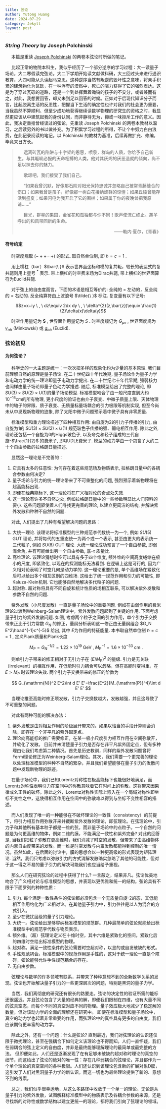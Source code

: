 ```yaml
---
title: 弦论
author: Yutong Huang
date: 2024-07-29
category: Jekyll
layout: post
---
```

<style>
     p {
    text-indent: 20px;
  }
</style>

### *String Theory* by Joseph Polchinski

本篇是重读 [Joseph Polchinski][1] 的两卷本弦论时所做的笔记。

[1]: https://en.wikipedia.org/wiki/Joseph_Polchinski

比起正常的物院本科生，我似乎经历了一个部分逆序的学习过程：大一读量子场论，大二寒假读完弦论，大二下学期开始读文献做科研，大三回过头来进行通识教育，大四可能从头读起马克思。这种逆序当然有叛逆的毁坏性之意味，将亲手积累的建筑物化为瓦砾，在一种浮夸的漠然中，死亡的驱力获得了它的强烈表达。这是为了穿过瓦砾的道路，还是一个到处挥舞着锄镐的孩子的不安分，或者兼而有之，对此，我想要回答，却又未到足以回答的时候。正如对于后现代知识分子而言，比起脱离生活的反思性，把握当下生活的确定性也许对我们的社会更为重要，当我虽然不算顺利、但至少成功地获得继续读数学物理的研究生的资格之时，我显然更应该从中建筑起我的身份认同，而非静待无为，抑或一味拒斥工作的意义。因此，我决定重拾曾经读过的弦论，先重读 Joseph Polchinski 的两卷本教材以温习，之后读另外的书以做补充。为了积累学习过程的所得，不让个中努力白白浪费，在此记录阅读的笔记，以 Polchinski 的教材为基准，后续再做扩充、修编，毕竟来日方长。

> 远离砖瓦的陷阱与十字架的恩惠，喷泉，群鸟的人质，你给予自己新生。与其睚眦必报的天命相搏的人类，他对其灰烬的厌恶造就的倾向，尚不足以抹去你的魅力。
>
> 歌颂吧，我们接受了我们自己。
>
> “如果我曾沉默，好像那石阶对阳光保持忠诚并忽略自己被常青藤缝合的伤口；如果我曾是孩子，好像那一树白花接纳蜂群的惊惶；如果丘陵曾能存活到盛夏；如果闪电为我开启了它的围栏；如果属于你的夜晚曾把我原谅……”
>
> 目光，群星的果园，金雀花和孤独都与你不同！歌声使流亡终止。羔羊呼出的和风带回新的生命。
>
> <p align="right">——勒内·夏尔，《青春》</p>

#### 符号约定

时空度规取 $(-++\cdots +)$ 的形式. 取自然单位制, 即 $\hbar=c=1$ .

用上横杠（bar）$\bar{\ }$ 表示世界面坐标和模的复共轭，较长的表达式的复共轭则用上星号 $^*$ 表示. 带上横杠的时空费米场为Dirac共轭, 带上横杠的世界面算符为Euclid共轭. 

对于弦上的自由度而言，下面的术语是相互等价的: 全纯的 = 左动的，反全纯的 = 右动的.
反全纯算符由上波浪号 $\tilde{\ }$ 标注. 复变量有以下记号:

$$z=x+iy \ , \ dz\equiv 2dx dy \ , \ \delta^{2}(z,\bar{z})\equiv \frac{1}{2}\delta(x)\delta(y)$$

时空作用量记为 $\boldsymbol{S}$ , 世界面作用量记为 $S$ . 时空度规记为 $G_{\mu\nu}$ , 世界面度规为 $\gamma_{ab}$ (Minkowski) 或 $g_{ab}$ (Euclid).


### 弦论初见

#### 为何弦论？

科学史的一大主题是统一：一次次把多样的现象化约为少量的基本原理. 我们目前理解自然的原理是量子场论. 在二十世纪四十年代晚期, 量子场论作为量子力学和电动力学的统一理论即量子电动力学提出. 在二十世纪七十年代早期, 强弱核力也同样由量子场论即量子色动力学描述. 随后, 标准模型给出了完整的理论, 即$SU(3)\times SU(2)\times U(1)$的量子场论模型. 标准模型吻合了由一般尺度直到大约$10^{-16}$cm的所有物理, 更小尺度的验证也由介子衰变、中微子质量上限、天体物理中的轴子的界限、质子衰变、无质量标量场耦合的引力极限等机制实现, 但至今尚未从中发现新物理的迹象, 除了太阳中微子问题预示着中微子具有非零质量. 

标准模型和重力理论描述了四种相互作用: 由自旋为2的引力子传播的引力, 由自旋为1的 $SU(3)\times SU(2)\times U(1)$ 规范玻色子传播的强、弱电相互作用. 除此之外, 理论还包括一个自旋为0的Higgs玻色子, 以及夸克和轻子组成的三代自旋-$\frac{1}{2}$ 的费米子, 即QUDLE费米子. 模型的动力学由一个包含了大约二十个自由参数的拉格朗日量描述. 

显然这一理论是不完善的：
1. 它具有太多的任意性: 为何存在着这些规范场及物质表示, 拉格朗日量中的各耦合参数由何决定? 
2. 量子场论与引力的统一理论带来了不可重整化的问题, 强烈预示着新物理将在超高能标出现. 
3. 即便在经典能标下, 这一理论将在广义相对论的奇点处失效. 
4. 这一理论有许多不自然之处, 例如拉格朗日量中的一些参数明显比人们预料的要小.
这些问题驱使着人们寻找更完善的理论, 以建立更简洁的结构, 并解决紫外发散和种种不自然的问题. 

对此, 人们提出了几种有希望解决问题的思路：
1. 大统一理论. 该理论将标准模型的三种规范李代数统一为一个, 例如 $SU(5)$ GUT 理论, 并将每代的五重态统一为两个或一个表示, 甚至由更大的表示统一三代粒子, 例如 $SU(8)$ GUT 理论. 大统一理论成功预言了一个自由参数, 即弱混合角, 并有可能给出另一个自由参数, 底-$\tau$ 质量比. 
2. 高维理论. 该理论猜想时空可以具有多于四个维度, 额外维的空间高度蜷缩在极小的尺度, 即紧致化, 以现在的探测能标无法看到. 在逻辑上这是可行的, 因为广义相对论表明了时空几何是动力学的. 这一理论重要的是, 单个高维场在紧致化后可以给出多个相互区别的四维场. 这给出了统一规范作用和引力的可能性, 即Kaluza-Klein机制. 它也能够自然地解决多代粒子的问题. 
3. 超对称. 超对称将具有不同自旋和统计性质的场相互联系, 可以解决紫外发散和参数不自然的问题.

紫外发散（小尺度发散）一直是量子场论中的重要问题. 例如在由弱作用的费米理论过渡到Weinberg-Salam理论中，紫外发散问题起到了关键的作用. 下面考虑量子引力的紫外发散问题. 如图, 考虑两个粒子之间的引力作用，单个引力子交换带来正比于引力常数 $G_{\mathrm{N}}$ 的修正，量纲分析表明这一修正由无量纲组合 $G_N E^2\hbad^{-1}c^{-5}$ 给出, 其中 $E$为作用的特征能量. 本书取自然单位制 $\hbar=c=1$ , 定义Plank质量和Plank长度

$$ M_{\mathrm{P}}=G_{\mathrm{N}}^{-1/2}=1.22\times 10^{19}\ \mathrm{GeV} \ , \ M_{\mathrm{P}}^{-1}=1.6\times 10^{-33} \ \mathrm{cm} \ .$$

则单引力子带来的修正相对于无引力子在 $(E/M_{\mathrm{P}})^2$ 的量级. 引力是无关联（irrelevant）的相互作用，在低能时引力耦合可以忽略，但在高能时变得重，在 $E>M_{\mathrm{P}}$ 时该理论失效. 两个引力子交换带来的修正的阶数为

$$ G_{\mathrm{N}}^2 E^2\int d E' E'=\frac{E^2}{M_{\mathrm{P}}^4}\int d E' E' $$

当理论推至高能时修正项发散，引力子交换数越大，发散越强，并且这导致了不可重整的问题。

对此有两种可能的解决办法：
1. 紫外发散是由对相互作用的阶级展开带来的，如果以恰当的手段计算则会消除，即存在一个非平凡的紫外固定点。
2. 理论向高能标的推广需要修正，在某一极小尺度引力相互作用在空间弥散开，并软化了发散。
目前并未清楚量子引力是否存在非平凡紫外固定点，但有多种理由让我们考虑第二种情况。首先是历史教训，同样的紫外发散问题曾将Fermi理论修正为Weinberg-Salam理论。其次，我们需要一个更完善的理论以处理标准模型的种种不自然的繁杂，并且我们希望能够在量子引力的发散问题中发现新物理的踪迹。

在量子场论中，我们已知Lorentz对称性在极高能标下也能很好地满足，而Lorentz对称性表明引力在空间中的弥散意味着它在时间上的弥散，这将带来因果律或幺正性的破坏。除此之外，Lorentz对称性实际上嵌入在一个局域对称性即坐标不变性之中，这使得相互作用在空间中的弥散难以得到与坐标不变性相容的描述。

而人们发现了唯一的一种能够在不破坏理论的一致性（consistency）的前提下，将引力相互作用弥散开来并截断紫外发散的理论，即弦理论。在弦理论中，引力子和其他所有基本粒子都是一维的弦，而非量子场论中的点粒子。一个自然的问题是为何更高维的物体，例如二维的膜，不能满足一致性和紫外完备? 对此的回答是, 当我们把粒子弥散在更高维时，我们消减了时空的发散，但带来了由高维物体的内禀自由度带来的发散。而一维是时空发散与内禀发散都能得到控制的唯一情况。虽然如此，在后面的讨论中，膜的思想会以一种更高级的形式表现为矩阵理论. 当然，我们只考虑以弥散引力的方式消解发散确实忽略了其他的可能性，但对于这一得之不易的量子引力的解决可能我们也应当给予重视。

那么人们在研究弦论的过程中获得了什么? 一言蔽之，结果非凡。弦论优美地吻合了广义相对论与标准模型的思想，并表现以更优雅和统一的结构。弦论具有不限于下面罗列的种种性质：
1. 引力. 每个满足一致性条件的弦论都必须包含一个无质量自旋-2的态，其低能相互作用约化为广义相对论。在其他量子引力中，引力往往是以人为混合的方式引入。
2. 至少在微扰层级的量子引力理论。
3. 大统一。弦论给出足够容纳标准模型的规范群。几种最简单的弦论就能给出标准模型中的规范李代数与物质表示。
4. 额外维。（超）弦理论定义在十维时空，其中六维是紧致化的空间，紧致化后的四维时空给出标准模型的物理。
5. 超对称。满足一致性条件的弦论需要时空超对称，以显的或自发破缺的形式。
6. 手性规范耦合。标准模型中的规范作用是手性的，这对于统一理论一直是个障碍，弦论能够允许手性规范耦合的存在。
7. 无自由参数。

弦理论与数学的许多领域有联系，并带来了种种意想不到的全新数学关系的发现。弦论也开始解决量子引力的一些更深层次的问题，特别是黑洞的量子力学。

当然，我们离彻底的研究还有很长的路要走。弦论的决定性的验证所需的能标还很遥远。并且弦论包含了大量的经典的解，即便我们限制在四维，也有大量不同的弦真空态，而每个不同的真空对应不同的物理。量子效应极大地减少了稳定解的数量，但对该动力学的全面的理解还在研究中。
即便在标准模型和量子场论中，真空的动力学也起着非常重要的作用，而弦理论中的真空具有更多的自由度，我们应该期待更丰富的动力学。

除此之外，还有一个问题：什么是弦论? 直到最近，我们对弦理论的认识还仅限于微扰理论，甚至在强耦合下如何定义该理论也不得而知。人们一直怀疑，我们在弱耦合的弦上定义的自由度，并非是最终能够理解理论的最简单或最完整的方法。
但即便如此，人们还是逐渐发现了在有足够未破缺的超对称时理论的真空的细节，而这给出了弦论的绝对的唯一性：存在几种弱耦合的弦理论，并且都作为一个单个理论的真空空间的各种极限。人们还认识到该理论包含新的扩展对象D膜，这引发了人们对黑洞量子力学的新认识。而这一切也为最终理论提供了新的、意想不到的线索。

总之，我们似乎很幸运地，从这么多路径中收敛于一个单一的理论。无论是从量子引力的紫外发散，试图解释标准模型中的物质表示及各耦合参数的来源，还是寻找新的对称性或数学结构以建立更统一的理论，都将我们引向了弦理论的领域。






